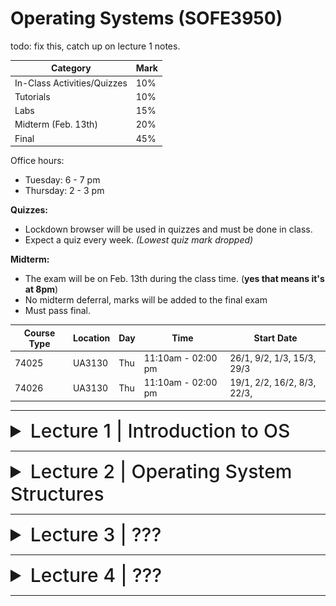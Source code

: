 # Operating Systems (SOFE3950)

todo: fix this, catch up on lecture 1 notes.

| Category                     | Mark   |
|------------------------------|--------|
| In-Class Activities/Quizzes  | 10%    |
| Tutorials                    | 10%    |
| Labs                         | 15%    |
| Midterm (Feb. 13th)          | 20%    |
| Final                        | 45%    |

Office hours:
- Tuesday: 6 - 7 pm
- Thursday: 2 - 3 pm


**Quizzes:**
- Lockdown browser will be used in quizzes and must be done in class. 
- Expect a quiz every week. *(Lowest quiz mark dropped)*

**Midterm:**
- The exam will be on Feb. 13th during the class time. (**yes that means it's at 8pm**)
- No midterm deferral, marks will be added to the final exam
- Must pass final.

|Course Type | Location | Day | Time | Start Date |
|-|-|-|-|-|
|74025 |UA3130 |Thu |11:10am - 02:00 pm| 26/1, 9/2, 1/3, 15/3, 29/3|
|74026 |UA3130 |Thu| 11:10am - 02:00 pm |19/1, 2/2, 16/2, 8/3, 22/3,|

---

<details>
  <summary style="font-size: 30px; font-weight: 500; cursor: pointer;">Lecture 1 | Introduction to OS</summary>
  
  # Introduction
*What is an Operating System?*

Acts as an intermediary b/w user of computer and computer hardware.

Operating System Goals:
- Execute user programs & make solving user problems easier
- Make computer system convenient to use
- Use computer hardware in an efficient manner.

## Computer System Hardware
![os1](../static/OS_1_1.png)

Computer system can be divided into four components:

**Hardware** – provides basic computing resources
- CPU, memory, I/O devices

**Operating system**
- Controls and coordinates the use of hardware among various applications and users

**Application programs** – define the ways in which the system resources are used to solve the computing problems of the users
- Word processors, compilers, web browsers, database systems, video games

**Users**
- People, machines, other computers

# What do Operating Systems do?

***Exploring the OSes from two viewpoints***:

**User view:**

Users prefer <ins>convenience, ease of use, and good performance.</ins> Not resource utilization.

Users of delicate systems such as workstations have dedicated resources but frequently use shared resources from servers

Handheld computers (smartphones) are resource poor, optimized for usability and battery life, and some computers have little or no user interface, such as embedded computers in devices and automobiles.

**System view:**

The OS is the program that most intimately involved with the hardware. We can view the OS as a:
- Resource allocator
  - Manages all resources
  - Decides between conflicting requests for efficient and fair
resource use
- Control program
  - Controls the execution of user programs to prevent errors and improper use of the computer
 

# Computer System Organization

Common definition:
Kernel: The one program running at all times on the computer.

And two other types of programs:
- a system program (ships with the operating system)
- an application program.

## Computer System Operation

![os2](../static/OS_1_2.png)

I/O devices and the CPU can execute concurrently. Each device controller is **in charge of a particular device type** and has a **local buffer**.

CPU moves data from/to main memory to/from local buffers, I/O moves data from the device to local buffer of controller, of which the controller informs the CPU that it has finished its operation by causing an interrupt.

The bootstrap program is typically stored in **ROM** or **EEPROM**, generally known as firmware. 

1. It initializes all aspects of the system,
2. Loads operating system kernel and starts execution
3. The kernel then starts providing services to the system and its users.
4. Some services are provided outside of the kernel, by system programs that are loaded into memory at boot time to become system processes, or system daemons that run the entire time the kernel is running.
5. The system is now running and waiting for an event to occur.

## Common Function Interrupts

OSes are **interrupt driven.**

Occurrences of events are usually signaled via interrupts by either:

The **hardware,** triggering an interrupt by sending a signal to the CPU, or, 

the **software,** triggering an interrupt by executing a **system call.**

Interrupt transfers control to the interrupt service routine generally, through the **interrupt vector**, which contains the addresses of all the service routines.

Interrupt architecture must save the address of the interrupted instruction. 

A trap or exception is a software-generated interrupt caused either by an error or a user request.

![os3](../static/OS_1_3.png)

### Interrupt Handling
OS preserves state of CPU by storing registers and program counter, and determines which kind of interrupt has occurred:

- **polling**
- **vectored** interrupt system

Separate segments of code determine what happens for each interrupt type.

### Storage Structure
**Main memory**: only large storage media that the CPU can access directly
- Random access
- Typically, volatile

**Secondary storage**: extension of main memory that provides large nonvolatile storage capacity

**Hard disks**: rigid metal or glass platters covered with magnetic recording material
- Disk surface is logically divided into tracks, which are subdivided into sectors
- The disk controller determines the logical interaction between the device and the computer

**Solid-state disks**: faster than hard disks, nonvolatile

### Storage Hierarchy

![os4](../static/OS_1_4.png)

### Caching
Copying information into faster storage system; main memory can be viewed as a cache for secondary storage

It is an important principle, that is performed at many levels in a computer (in hardware, operating system, software). Information in use copied from slower to faster storage temporarily. Faster storage (cache) checked first to determine if information is there
- If it is, information used directly from the cache (fast)
- If not, data copied to cache and used there

- Cache smaller than storage being cached
- Cache management is an important design problem
- Cache size and replacement policy

### Storage Definitions and Notation Review:
- The basic unit of computer storage is the bit.
- A byte is 8 bits, and on most computers, it is the smallest convenient chunk of storage.
- A word, which is a given computer architecture’s native unit of data. A word is made up of one or more bytes.
- Computer storage, along with most computer throughput, is generally measured and manipulated in bytes and collections of bytes.

|Name|Amount|
|-|-|
| kilobyte (KB) | 1,024 bytes (2<sup>10</sup>) |
| megabyte (MB) | 1,024<sup>2</sup> bytes (2<sup>20</sup>) |
| gigabyte (GB) | 1,024<sup>3</sup> bytes (2<sup>30</sup>) |
| terabyte (TB) | 1,024<sup>4</sup> bytes (2<sup>40</sup>) |
| petabyte (PB) | 1,024<sup>5</sup> bytes (2<sup>50</sup>) |

## I/O Structure

A general-purpose computer system consists of CPUs and multiple device controllers that are connected through a common bus. 

Each device controller is in charge of a specific type of devices. Operating systems have a device driver for each device controller to manage I/O.

Interrupt-driven I/O is good for moving small amounts of data:

1. The device driver loads the appropriate registers within the device controller.
2. The device controller determines what action to take (such as “read a character from the keyboard”).
3. The controller transfers the data from the device to its local buffer.
4. Then the device controller informs the device driver via an interrupt that it has finished its operation.
5. The device driver then returns control to the operating system

Produces <ins>high overhead</ins> when moving bulk data; DMA is used to solve this.

### Direct Memory Access (DMA) Structure

![os5](../static/OS_1_5.png)

### Single-Processor Systems:
- Most systems use a single general-purpose processor
  - Most systems have special-purpose processors as well for keyboard, disks, etc.

### Multiprocessors Systems
- Growing in use and importance
  - Also known as parallel systems, or multicore systems
  - They have two or more processors in close communication, sharing the computer resources
  - Advantages include:
    1. Increased throughput: more work done in less time
    2. Economy of scale: cost less than equivalent multiple single-processor systems
    3. Increased reliability: graceful degradation or fault tolerance

The multiple-processor systems in use today are of two types:
- Asymmetric Multiprocessing: each processor is assigned a specific task.
  - This scheme defines a boss–worker relationship. The boss processor schedules and allocates work to the worker processors.
- Symmetric Multiprocessing (SMP):
  - It is the most common
  - All processors are peers: each processor performs all tasks
  - Symmetric Multiprocessing Architecture:
 
![os161](../static/OS_1_6_1.png)
 
### Multi-Core CPUs

They are more efficient than multiple chips with single cores because on-chip communication is faster than between-chip communication.

- Uses significantly less power than multiple single-core chips
- These multicore CPUs appear to the operating system as N standard processors.
- dual-core design with two cores on the same chip

![os162](../static/OS_1_6_2.png)

### Clustered Systems

They are like multiprocessor systems, but multiple systems working together, usually sharing storage via a storage-area network (SAN)
- Provides a high-availability service which survives failures
- Asymmetric clustering has one machine in hot-standby mode
- Symmetric clustering has multiple nodes running applications, monitoring each other
- Some clusters are for high-performance computing (HPC)
- Applications must be written to use parallelization
- Some have distributed lock manager (DLM) to avoid conflicting operations

![os163](../static/OS_1_6_3.png)

# Operating System Structure

### Important Aspects of Operating Systems
- _**Multiprogramming (Batch system)**_ is needed for efficiency:
  - Single user cannot keep CPU and I/O devices busy at all times
  - Multiprogramming organizes jobs (code and data), so CPU always has one to execute
  - A subset of total jobs in system is kept in memory
  - One job selected and run via **job scheduling**
  - When it must wait (for I/O for example), OS switches to another job
 
- _**Timesharing (multitasking)**_ is a logical extension to multiprogramming in which CPU switches jobs so frequently that users can interact with each job while it is running, creating interactive computing
  - Response time should be < 1 second
  - Each user has at least one program executing in memory -> process
  - If several jobs ready to run at the same time -> CPU scheduling
  - If processes don't fit in memory, swapping moves them in and out to run
  - Virtual memory allows execution of processes that are larger than actual physical memory

## Operating System Operations

### Dual-Mode and Multi-Mode Operation
- To ensure the proper execution of the OS, we must be able to distinguish between the execution of operating-system code and user-defined code.
- Therefore, computer systems provide hardware bit to differentiate among various modes of execution.
- **Dual-mode** operation allows OS to protect itself and other system components
  - **User** mode and **kernel** mode (called _supervisor_, _system_, or _privileged_ mode)
  - **Mode bit** provided by hardware (kernel (0), user (1))
    - Provides ability to distinguish when system is running user code or kernel code
    - Some instructions designated as **privileged**, only executable in kernel mode (such as: switch mode, I/O control, timer management, and interrupt management instructions)
  - Transition from user to kernel mode:
    - _System call_ changes mode to kernel, return from call resets it to user



![os7](../static/OS_1_7.png)

The concept of modes can be extended beyond two modes:
- Increasingly CPUs support multi-mode operations
- CPU uses more than one bit to set and test the mode.

Example:

CPUs that support virtualization frequently, have a separate mode to indicate when the virtual machine manager (VMM) and the virtualization management software is in control of the system. In this mode, the VMM has more privileges than user processes but fewer than the kernel

### Transition from User to Kernel Mode
To ensure that the OS maintains control over the CPU, we use timers, which are used to prevent a user program from getting stuck in an infinite loop / process hogging resources
- Timer is set to interrupt the computer after some time period
- Keep a counter that is decremented by the physical clock.
- Operating system set the counter (it is a privileged instruction)
- When counter reaches zero, it generates an interrupt
- Set up before scheduling process to regain control or terminate program that exceeds allotted time

# Process Management

A process is a program in execution. It is a unit of work within the system.

**Program** is a _passive_ entity.

**Process** is an _active_ entity.

Process needs resources to accomplish its task
- CPU, memory, I/O, files
- Initialization data

Process termination requires reclaim of any reusable resources

Single-threaded process has one program counter specifying location of next instruction to execute
- Process executes instructions sequentially, one at a time, until completion

Multi-threaded process has one program counter per thread
- Typically, a system has many processes, some user, some operating system running concurrently on one or more CPUs
  - Concurrency by multiplexing the CPUs among the processes / threads

## Process Management Activities

The operating system is responsible for the following activities in
connection with process management:
- Scheduling processes and threads on the CPUs
- Creating and deleting both user and system processes
- Suspending and resuming processes
- Providing mechanisms for process synchronization, process communication, and deadlock handling

## Memory Management

To execute a program all (or part) of the instructions _and_ all (or part) of the data that is needed by the program must be in memory. Memory management determines what is in memory and when.
- Optimizing CPU utilization and computer response to users

This creates the need for memory management which has the following activities:
- Keeping track of which parts of memory are currently being used and by whom
- Deciding which processes (or parts of processes) and data to move into and out of memory
- Allocating and deallocating memory space as needed

## Storage Management

### Storage Management

OS provides uniform, logical view of information storage. It abstracts physical properties to a logical storage unit - file. Each medium is controlled by device (i.e., disk drive, tape drive)and varying properties include access speed, capacity, data-transfer rate, access method (sequential or random).

### File-System management
It is one of the most visible components of an operating system, and files are usually organized into directories. Access control on most systems to determine who can access what.

OS activities include:
- Creating and deleting files and directories
- Support primitives to manipulate files and directories
- Mapping files onto secondary storage
- Backup files onto stable (non-volatile) storage media

### Mass-Storage Management:
- Usually, disks used to store data that does not fit in main memory or data that must be kept for a “long” period of time
- Proper management is of central importance
- Entire speed of computer operation hinges on disk subsystem and its algorithms
- OS is responsible for the following activities:
  - Free-space management
  - Storage allocation
  - Disk scheduling
  - Some storage need not be fast
  - Tertiary storage includes optical storage (CD, DVD), magnetic tape
  - Still must be managed – by OS or applications
  - Varies between WORM (write-once, read-many-times) and RW (read-write) formats

### Caching
- Information is normally kept in main memory, when it is used, it is copied into a faster storage system (the cache) on a temporary basis.
- _Cache management_ is an important design problem.
  - Cache size and the replacement policy can result in greatly increased performance
- Main memory can be viewed as a fast cache for secondary storage
- Performance of Various Levels of Storage

![os18](../static/OS_1_8.png)

### Cache Coherency
- In a hierarchical storage structure, the same data may appear in different levels of the storage system.
- For example,
  - Migration of integer “A” from Disk to Register

![os181](../static/OS_1_8_1.png)

  - Multitasking environments must be careful to use most recent value, no matter where it is stored in the storage hierarchy
  - Multiprocessor environment must provide cache coherency in hardware such that all CPUs have the most recent value in their cache
  - Distributed environment situation even more complex
  - Several copies of a datum can be kept in different computers
  - Distributed systems must ensure that, when a replica is updated in one place, all other replicas are brought up to date on time

## I/O Systems:
- One purpose of OS is to hide peculiarities of hardware devices from the user
- The I/O subsystem consists of several components:
- Memory management of I/O including buffering (storing data temporarily while it is being transferred), caching (storing parts of data in faster storage for performance), spooling (the overlapping of output of one job with input of other jobs)
- General device-driver interface
- Drivers for specific hardware devices
- Only the device driver knows the peculiarities of the specific device to which it is assigned.

# Protection & Security

**Protection**: any mechanism for controlling access of processes or users to resources defined by the OS

**Security**: defense of the system against internal and external attacks

Huge range, including denial-of-service, worms, viruses, identity theft, theft of service
- Systems generally first distinguish among users, to determine who can do what
  - User identities (**user IDs**, security IDs) include name and associated number, one per user
  - User ID then associated with all files, processes of that user to determine access control
  - Group identifier (**group ID**) allows set of users to be defined and controls managed, then also associated with each process and file
  - **Privilege escalation** allows user to change to effective ID with more rights

# Kernel Data Structures
## Lists, Stacks, and Queues:
- An array is a simple data structure in which each element can be accessed directly.
  - For example, main memory is constructed as an array.
- A list is the most fundamental data structures in computer science.
  - The items in a list must be accessed in a particular order.
  - Linked list is the most common method for implementing the list,
  - Lists are used for constructing more powerful data structures, such as stacks and queues

![os19](../static/OS_1_9.png)

**Stack:**
- It is a sequentially ordered data structure that uses the last in, first out **(LIFO)** principle for adding and removing items

**Queue:**
- It is a sequentially ordered data structure that uses the first in, first out (FIFO) principle

## Trees:
- A _tree_ is a data structure that can be used to represent data hierarchically.
- Data values in a tree structure are linked through parent–child relationships
- In a _binary tree_, a parent may have at most two children (left child and the right child).
- A _binary search tree_ additionally requires an ordering between the parent’stwo children in which left_child <= right_child.
  - Search performance is O(n)
- An algorithm can be used to create a balanced binary search tree.
  - A tree containing **n** items has at most log<sub>2</sub>(n) levels,
  - Search performance is O(log<sub>2</sub>(n))

## Hash Functions and Maps:

A hash function takes data as its input, performs a numeric operation on this data, and returns a numeric value, of which, can then be used as an index into a table (typically an array) to quickly retrieve the data.

- Performance can be as good as O(1)
- Hash functions are used extensively in operating systems.
- Hash collision can be accommodated by having a linked list at that table location that contains all of the items with the same hash value
- A hash map, which associates (or maps) [key:value] pairs using a hash function

![os110](../static/OS_1_10.png)

## Bitmaps:
- A bitmap is a string of n binary digits that can be used to represent the status of n items.
- Example,
  - Consider the bitmap 001011101
- Resources 2, 4, 5, 6, and 8 are unavailable; resources 0, 1, 3, and 7 are available.


# Computing Environments
## Traditional Computing
- Stand-alone general purpose machines
- But blurred as most systems interconnect with others (i.e., the Internet)
- Portals provide web access to internal systems
- Network computers (thin clients) are like Web terminals
- Mobile computers interconnect via wireless networks
- Networking becoming ubiquitous – even home systems use firewalls to protect home computers from Internet attacks


## Mobile Computing
- Handheld smartphones, tablets, etc
- What is the functional difference between them and a “traditional” laptop?
- Extra feature – more OS features (GPS, gyroscope)
- Allows new types of apps like augmented reality
- Use IEEE 802.11 wireless, or cellular data networks for connectivity
- Leaders are **Apple iOS** and **Google Android**


## Distributed Computing
- Collection of separate, possibly heterogeneous, systems networked together
  - Network is a communications path, _TCP/IP_ most common
    - Local Area Network (LAN)
    - Wide Area Network (WAN)
    - Metropolitan Area Network (MAN)
    - Personal Area Network (PAN)
- Network Operating System provides features between systems across network
- Communication scheme allows systems to exchange messages
- Illusion of a single system

## Client-Server
- Many systems now servers, responding to requests generated by clients
  - Compute-server system provides an interface to client to request services (i.e., database)
    - Example: A server running a database that responds to client requests for data
  - File-server system provides interface for clients to store and retrieve files
    - Example: a web server that delivers files to clients running web browsers.

## Peer-to-Peer
- Another model of distributed system
- P2P does not distinguish clients and servers
  - Instead, all nodes are considered peers
  - May each act as client, server or both
  - Node must join P2P network
    - Registers its service with central lookup service on network, or
    - Broadcast request for service and respond to requests for service via discovery protocol
  - Examples include Napster and Gnutella, Voice over IP (VoIP) such as Skype

## Virtualization
- Allows operating systems to run as applications within other OSes
  - Vast and growing industry
- Emulation is used when the source CPU type is different from the target type (i.e. PowerPC to Intel x86)
  - Generally slowest method
  - When computer language not compiled to native code – Interpretation
- Virtualization – OS natively compiled for CPU, running guest OSes also natively compiled
  - Consider VMware running Win10 guests, each running applications, all on native Win10 host OS
  - VMM (virtual machine Manager) provides virtualization services
- Use cases involve laptops and desktops running multiple OSes for exploration or compatibility
  - Apple laptop running Mac OS X host, Windows as a guest
  - Developing apps for multiple OSes without having multiple systems
  - QA testing applications without having multiple systems
  - Executing and managing compute environments within data centers
- VMM can run natively, in which case they are also the host
  - There is no general-purpose host them like (VMware ESX and CitrixXenServer) but rather they are the host


![os111](../static/OS_1_11.png)

## Cloud Computing
- Delivers computing, storage, even apps as a service across a network
- It is logical extension of virtualization because it uses virtualization as the base for its functionality.
  - Amazon Elastic Compute Cloud (EC2) has thousands of servers, millions of virtual machines, petabytes of storage available across the Internet, pay based on usage
- Many types of cloud computing:
  - Public cloud – available via Internet to anyone willing to pay
  - Private cloud – run by a company for the company’s own use
  - Hybrid cloud – includes both public and private cloud components
  - Software as a Service (SaaS) – one or more applications available via the Internet (i.e., word processor)
  - Platform as a Service (PaaS) – software stack ready for application use via the Internet (i.e., a database server)
  - Infrastructure as a Service (IaaS) – servers or storage available over Internet (i.e., storage available for backup use)

- Cloud computing environments composed of traditional OSes, plus VMMs, plus cloud management tools
  - Internet connectivity requires security like firewalls
  - Load balancers spread traffic across multiple applications
 
![os112](../static/OS_1_12.png)

# Open-Source Operating Systems

- Operating systems made available in source-code format rather than just binary closed-source
- Counter to the copy protection and Digital Rights Management (DRM) movement
- Started by Free Software Foundation (FSF), which has “copyleft” GNU Public License (GPL)
- Examples include GNU/Linux and BSD UNIX (including core of Mac OS X), and many more
- Can use VMM like VMware Player (Free on Windows), Virtualbox (open source and free on many platforms - http://www.virtualbox.com)
  - Used to run guest operating systems for exploration
  
</details>

---

<details>
  <summary style="font-size: 30px; font-weight: 500; cursor: pointer;">Lecture 2 | Operating System Structures</summary>

# Operating System Services

Operating systems provide an environment for execution of programs and services to programs and users. The OS can be studied from three different angles:
- The services the OS provides
- The interface that the OS makes available to users and programmers
- The OS components and their interconnections.

1) User interface: Almost all operating systems have a user interface (UI). It has several forms:
- Command-Line (CLI)
- Graphics User Interface (GUI)
- Batch interface: commands entered into files, to be executed.

2) Program execution: The system must be able to load a program into memory and to run that program, end execution, either normally or abnormally (indicating error)

3) I/O operations: A running program may require I/O, which may involve a file or an I/O device

4) 4. File-system manipulation: The file system is of particular interest. Programs need to read and write files and directories, create and delete them, search them, list file information, permission management.

5) Communications: Processes may exchange information, on the same computer or between computers over a network
- Communications may be via shared memory or through message passing (packets moved by the OS)

6) Error detection: OS needs to be constantly aware of possible errors
- May occur in the CPU and memory hardware, in I/O devices, in user program
- For each type of error, OS should take the appropriate action to ensure correct and consistent computing
- Debugging facilities can greatly enhance the user's and programmer's abilities to efficiently use the system

7) Resource allocation: When multiple users or multiple jobs running concurrently, resources must be allocated to each one of them
- Many types of resources: CPU cycles, main memory, file storage, I/O devices.

8) Accounting: To keep track of which users use how much and what kinds of computer resources

9) Protection and security: The owners of information stored in a multiuser or networked computer system may want to control use of that information, concurrent processes should not interfere with each other
- Protection controlling the access to system resources
- Security securing the system from outsiders requires user authentication, and defending external I/O devices from invalid access attempts

todo: add images
![os services](../static/OS_2_1.png)

# User Operating System Interface

## Command interpreters
CLI or command interpreter allows direct command entry. Sometimes implemented in kernel, sometimes by system program, and can have multiple flavors implemented called shells
- Primarily fetches a command from user and executes it
- Sometimes commands built-in, sometimes just names of programs
-  If the latter, adding new commands doesn’t require shell modification

In UNIX and Linux systems, there are different shells to choose from:
- Bourne shell,
- C shell,
- Bourne-Again shell,
- Korn shell,



# System Calls





# Types of System Calls




# System Programs




# Operating System Design and Implementation



# Operating System Structure




# Operating System Debugging




# Operating System Generation






# System Boot






</details>

---

<details>
  <summary style="font-size: 30px; font-weight: 500; cursor: pointer;">Lecture 3 | ???</summary>

</details>

---

<details>
  <summary style="font-size: 30px; font-weight: 500; cursor: pointer;">Lecture 4 | ???</summary>

</details>

---
